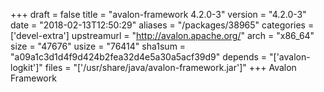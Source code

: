 +++
draft = false
title = "avalon-framework 4.2.0-3"
version = "4.2.0-3"
date = "2018-02-13T12:50:29"
aliases = "/packages/38965"
categories = ['devel-extra']
upstreamurl = "http://avalon.apache.org/"
arch = "x86_64"
size = "47676"
usize = "76414"
sha1sum = "a09a1c3d1d4f9d424b2fea32d4e5a30a5acf39d9"
depends = "['avalon-logkit']"
files = "['/usr/share/java/avalon-framework.jar']"
+++
Avalon Framework